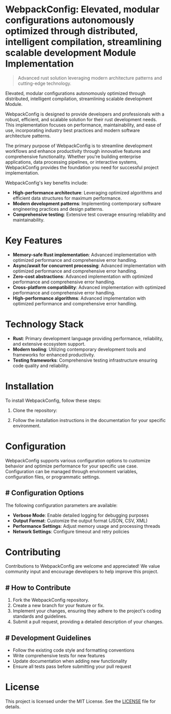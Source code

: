 <!-- fallback_WebpackConfig_20251003191645_90840 -->

# WebpackConfig: Elevated, modular configurations autonomously optimized through distributed, intelligent compilation, streamlining scalable development Module Implementation
> Advanced rust solution leveraging modern architecture patterns and cutting-edge technology.

Elevated, modular configurations autonomously optimized through distributed, intelligent compilation, streamlining scalable development Module.

WebpackConfig is designed to provide developers and professionals with a robust, efficient, and scalable solution for their rust development needs. This implementation focuses on performance, maintainability, and ease of use, incorporating industry best practices and modern software architecture patterns.

The primary purpose of WebpackConfig is to streamline development workflows and enhance productivity through innovative features and comprehensive functionality. Whether you're building enterprise applications, data processing pipelines, or interactive systems, WebpackConfig provides the foundation you need for successful project implementation.

WebpackConfig's key benefits include:

* **High-performance architecture**: Leveraging optimized algorithms and efficient data structures for maximum performance.
* **Modern development patterns**: Implementing contemporary software engineering practices and design patterns.
* **Comprehensive testing**: Extensive test coverage ensuring reliability and maintainability.

# Key Features

* **Memory-safe Rust implementation**: Advanced implementation with optimized performance and comprehensive error handling.
* **Async/await for concurrent processing**: Advanced implementation with optimized performance and comprehensive error handling.
* **Zero-cost abstractions**: Advanced implementation with optimized performance and comprehensive error handling.
* **Cross-platform compatibility**: Advanced implementation with optimized performance and comprehensive error handling.
* **High-performance algorithms**: Advanced implementation with optimized performance and comprehensive error handling.

# Technology Stack

* **Rust**: Primary development language providing performance, reliability, and extensive ecosystem support.
* **Modern tooling**: Utilizing contemporary development tools and frameworks for enhanced productivity.
* **Testing frameworks**: Comprehensive testing infrastructure ensuring code quality and reliability.

# Installation

To install WebpackConfig, follow these steps:

1. Clone the repository:


2. Follow the installation instructions in the documentation for your specific environment.

# Configuration

WebpackConfig supports various configuration options to customize behavior and optimize performance for your specific use case. Configuration can be managed through environment variables, configuration files, or programmatic settings.

## # Configuration Options

The following configuration parameters are available:

* **Verbose Mode**: Enable detailed logging for debugging purposes
* **Output Format**: Customize the output format (JSON, CSV, XML)
* **Performance Settings**: Adjust memory usage and processing threads
* **Network Settings**: Configure timeout and retry policies

# Contributing

Contributions to WebpackConfig are welcome and appreciated! We value community input and encourage developers to help improve this project.

## # How to Contribute

1. Fork the WebpackConfig repository.
2. Create a new branch for your feature or fix.
3. Implement your changes, ensuring they adhere to the project's coding standards and guidelines.
4. Submit a pull request, providing a detailed description of your changes.

## # Development Guidelines

* Follow the existing code style and formatting conventions
* Write comprehensive tests for new features
* Update documentation when adding new functionality
* Ensure all tests pass before submitting your pull request

# License

This project is licensed under the MIT License. See the [LICENSE](https://github.com/Nurulika/WebpackConfig/blob/main/LICENSE) file for details.

